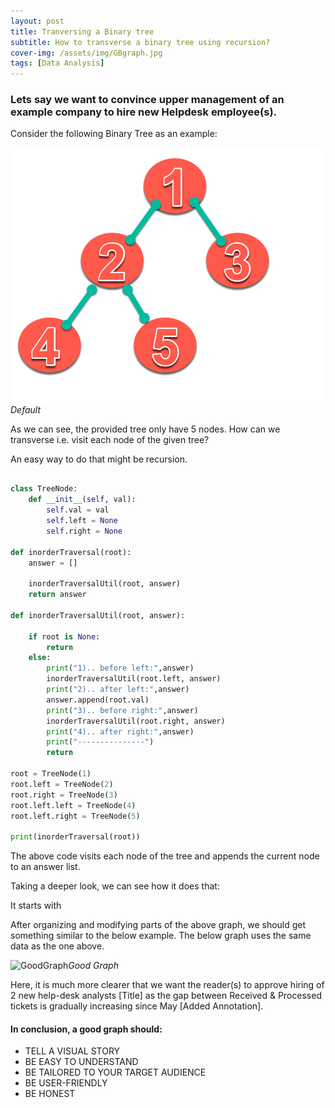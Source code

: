 ```yaml
---
layout: post
title: Tranversing a Binary tree
subtitle: How to transverse a binary tree using recursion?
cover-img: /assets/img/GBgraph.jpg
tags: [Data Analysis]
---
```


### Lets say we want to convince upper management of an example company to hire new Helpdesk employee(s).

Consider the following Binary Tree as an example:

![default](./assets/img/d.png) *Default*

As we can see, the provided tree only have 5 nodes. How can we transverse i.e. visit each node of the given tree?

An easy way to do that might be recursion.


```python "class:lineNo"

class TreeNode:
    def __init__(self, val):
        self.val = val
        self.left = None
        self.right = None

def inorderTraversal(root):
    answer = []

    inorderTraversalUtil(root, answer)
    return answer

def inorderTraversalUtil(root, answer):

    if root is None:
        return
    else:
        print("1).. before left:",answer)
        inorderTraversalUtil(root.left, answer)
        print("2).. after left:",answer)
        answer.append(root.val)
        print("3).. before right:",answer)
        inorderTraversalUtil(root.right, answer)
        print("4).. after right:",answer)
        print("---------------")
        return

root = TreeNode(1)
root.left = TreeNode(2)
root.right = TreeNode(3)
root.left.left = TreeNode(4)
root.left.right = TreeNode(5)

print(inorderTraversal(root))

```

The above code visits each node of the tree and appends the current node to an answer list.

Taking a deeper look, we can see how it does that:

It starts with



After organizing and modifying parts of the above graph, we should get something similar to the below example. The below graph uses the same data as the one above.

![GoodGraph](https://raw.githubusercontent.com/jarnailchahal/home/master/_site/assets/img/goodgraph.png)*Good Graph*

Here, it is much more clearer that we want the reader(s) to approve hiring of 2 new help-desk analysts [Title] as the gap between Received & Processed tickets is gradually increasing since May [Added Annotation].

#### In conclusion, a good graph should:

*	TELL A VISUAL STORY
*	BE EASY TO UNDERSTAND
* BE TAILORED TO YOUR TARGET AUDIENCE
* BE USER-FRIENDLY
* BE HONEST
